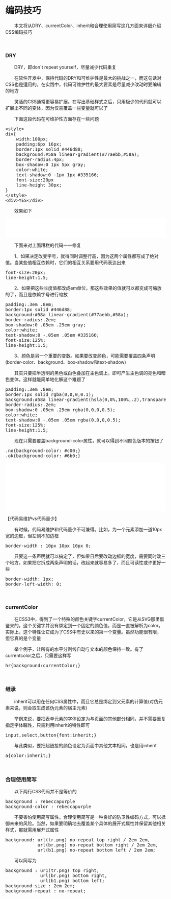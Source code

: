 # 编码技巧

　　本文将从DRY、currentColor、inherit和合理使用简写这几方面来详细介绍CSS编码技巧

&nbsp;

### DRY

　　DRY，即don`t repeat yourself，尽量减少代码重复

　　在软件开发中，保持代码的DRY和可维护性是最大的挑战之一，而这句话对CSS也是适用的。在实践中，代码可维护性的最大要素是尽量减少改动时要编辑的地方

　　灵活的CSS通常更容易扩展。在写出基础样式之后，只用极少的代码就可以扩展出不同的变体，因为仅需覆盖一些变量就可以了

　　下面这段代码在可维护性方面存在一些问题

<div class="cnblogs_code">
<pre>&lt;style&gt;
div{
    width:100px;
    padding:6px 16px;
    border:1px solid #446d88;
    background:#58a linear-gradient(#77aebb,#58a);
    border-radius:4px;
    box-shadow:0 1px 5px gray;
    color:white;
    text-shadow:0 -1px 1px #335166;
    font-size:20px
    line-height 30px;
}  
&lt;/style&gt;
&lt;div&gt;YES&lt;/div&gt;  </pre>
</div>

　　效果如下

<iframe style="width: 100%; height: 60px;" src="{{book.demo}}/css/standard/s1.html" frameborder="0" width="320" height="240"></iframe>

　　下面来对上面糟糕的代码一一修复

　　1、如果决定改变字号，就得同时调整行高，因为这两个属性都写成了绝对值。当某些值相互依赖时，它们的相互关系要用代码表达出来

<div class="cnblogs_code">
<pre>font-size:20px;
line-height:1.5;</pre>
</div>

　　2、如果把这些长度值都改成em单位，那这些效果的值就可以都变成可缩放的了，而且是依赖字号进行缩放

<div class="cnblogs_code">
<pre>padding:.3em .8em;
border:1px solid #446d88;
background:#58a linear-gradient(#77aebb,#58a);
border-radius:.2em;
box-shadow:0 .05em .25em gray;
color:white;
text-shadow:0 -.05em .05em #335166;
font-size:125%;
line-height:1.5;</pre>
</div>

　　3、颜色是另一个重要的变数。如果要改变颜色，可能需要覆盖四条声明(border-color、background、box-shadow和text-shadow)

　　其实只要把半透明的黑色或白色叠加在主色调上，即可产生主色调的亮色和暗色变体，这样就能简单地化解这个难题了

<div class="cnblogs_code">
<pre>padding:.3em .8em;
border:1px solid rgba(0,0,0,0.1);
background:#58a linear-gradient(hsla(0,0%,100%,.2),transparent);
border-radius:.2em;
box-shadow:0 .05em .25em rgba(0,0,0,0.5);
color:white;
text-shadow:0 -.05em .05em rgba(0,0,0,0.5);
font-size:125%;
line-height:1.5;</pre>
</div>

　　现在只需要覆盖background-color属性，就可以得到不同颜色版本的按钮了　

<div class="cnblogs_code">
<pre>.no{background-color: #c00;}
.ok{background-color: #6b0;}</pre>
</div>

<iframe style="width: 100%; height: 150px;" src="{{book.demo}}/css/standard/s2.html" frameborder="0" width="320" height="240"></iframe>

【代码易维护vs代码量少】

　　有时候，代码易维护和代码量少不可兼得。比如，为一个元素添加一道10px宽的边框，但左侧不加边框

<div class="cnblogs_code">
<pre>border-width : 10px 10px 10px 0;</pre>
</div>

　　只要这一条声明就可以搞定了，但如果日后要改动边框的宽度，需要同时改三个地方。如果把它拆成两条声明的话，改起来就容易多了，而且可读性或许更好一些

<div class="cnblogs_code">
<pre>border-width: 1px;
border-left-width: 0;</pre>
</div>

&nbsp;

### currentColor

　　在CSS3中，得到了一个特殊的颜色关键字currentColor，它是从SVG那里借鉴来的。这个关键字并没有绑定到一个固定的颜色值，而是一直被解析为color。实际上，这个特性让它成为了CSS中有史以来的第一个变量。虽然功能很有限，但它真的是个变量

　　举个例子，让所有的水平分割线自动与文本的颜色保持一致。有了currentcolor之后，只需要这样写

<div class="cnblogs_code">
<pre>hr{background:currentColor;}</pre>
</div>

&nbsp;

### 继承

　　inherit可以用在任何CSS属性中，而且它总是绑定到父元素的计算值(对伪元素来说，则会取生成该伪元素的宿主元素)

　　举例来说，要把表单元素的字体设定为与页面的其他部分相同，并不需要重复指定字体瞩性，只需利用inherit的特性即可

<div class="cnblogs_code">
<pre>input,select,button{font:inherit;}</pre>
</div>

　　与此类似，要把超链接的颜色设定为页面中其他文本相同，也是用inherit

<div class="cnblogs_code">
<pre>a{color:inherit;}</pre>
</div>

&nbsp;

### 合理使用简写

　　以下两行CSS代码并不是等价的

<div class="cnblogs_code">
<pre>background : rebeccapurple
background-color : rebeccapurple</pre>
</div>

　　不要害怕使用简写属性。合理使用简写是一种良好的防卫性编码方式，可以抵御未来的风险。当然，如果要明确地去覆盖某个具体的展开式属性并保留其他相关样式，那就需用展开式属性

<div class="cnblogs_code">
<pre>background: url(tr.png) no-repeat top right / 2em 2em,
            url(br.png) no-repeat bottom right / 2em 2em,
            url(b1.png) no-repeat bottom left / 2em 2em;</pre>
</div>

　　可以简写为

<div class="cnblogs_code">
<pre>background : ur1(tr.png) top right,
             url(br.png) bottom right,
             url(b1.png) bottom left;
background-size : 2em 2em;
background-repeat : no-repeat;</pre>
</div>

